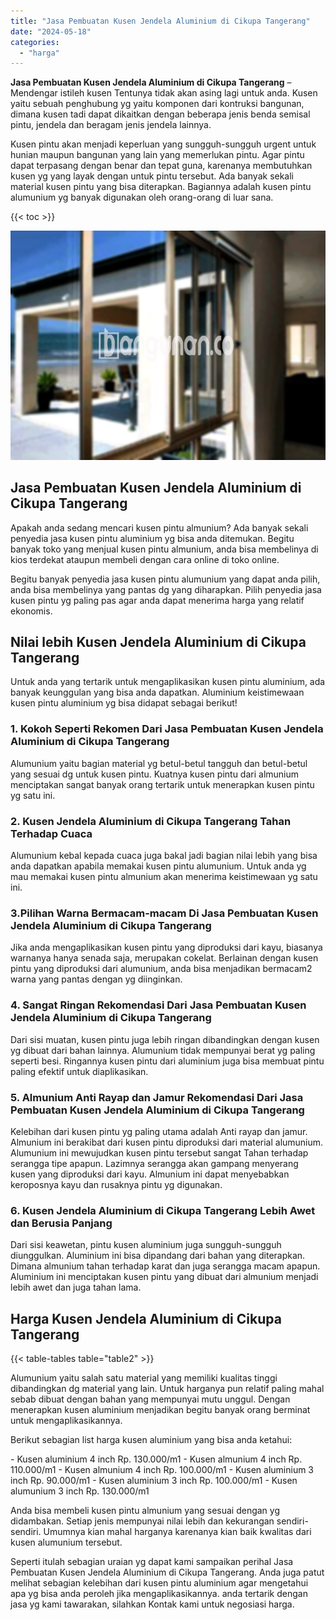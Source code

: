 ```yaml
---
title: "Jasa Pembuatan Kusen Jendela Aluminium di Cikupa Tangerang"
date: "2024-05-18"
categories: 
  - "harga"
---
```


**Jasa Pembuatan Kusen Jendela Aluminium di Cikupa Tangerang** – Mendengar istileh kusen Tentunya tidak akan asing lagi untuk anda. Kusen yaitu sebuah penghubung yg yaitu komponen dari kontruksi bangunan, dimana kusen tadi dapat dikaitkan dengan beberapa jenis benda semisal pintu, jendela dan beragam jenis jendela lainnya.

Kusen pintu akan menjadi keperluan yang sungguh-sungguh urgent untuk hunian maupun bangunan yang lain yang memerlukan pintu. Agar pintu dapat terpasang dengan benar dan tepat guna, karenanya membutuhkan kusen yg yang layak dengan untuk pintu tersebut. Ada banyak sekali material kusen pintu yang bisa diterapkan. Bagiannya adalah kusen pintu alumunium yg banyak digunakan oleh orang-orang di luar sana.

{{< toc >}}

![Jasa Pembuatan Kusen Jendela Aluminium di Cikupa Tangerang](/images/harga-kusen-jendela-alumunium-02.png)

## Jasa Pembuatan Kusen Jendela Aluminium di Cikupa Tangerang

Apakah anda sedang mencari kusen pintu almunium? Ada banyak sekali penyedia jasa kusen pintu aluminium yg bisa anda ditemukan. Begitu banyak toko yang menjual kusen pintu almunium, anda bisa membelinya di kios terdekat ataupun membeli dengan cara online di toko online.

Begitu banyak penyedia jasa kusen pintu alumunium yang dapat anda pilih, anda bisa membelinya yang pantas dg yang diharapkan. Pilih penyedia jasa kusen pintu yg paling pas agar anda dapat menerima harga yang relatif ekonomis.

## Nilai lebih Kusen Jendela Aluminium di Cikupa Tangerang

Untuk anda yang tertarik untuk mengaplikasikan kusen pintu aluminium, ada banyak keunggulan yang bisa anda dapatkan. Aluminium keistimewaan kusen pintu aluminium yg bisa didapat sebagai berikut!

### 1\. Kokoh Seperti Rekomen Dari Jasa Pembuatan Kusen Jendela Aluminium di Cikupa Tangerang

Alumunium yaitu bagian material yg betul-betul tangguh dan betul-betul yang sesuai dg untuk kusen pintu. Kuatnya kusen pintu dari almunium menciptakan sangat banyak orang tertarik untuk menerapkan kusen pintu yg satu ini.

### 2\. Kusen Jendela Aluminium di Cikupa Tangerang Tahan Terhadap Cuaca

Alumunium kebal kepada cuaca juga bakal jadi bagian nilai lebih yang bisa anda dapatkan apabila memakai kusen pintu alumunium. Untuk anda yg mau memakai kusen pintu almunium akan menerima keistimewaan yg satu ini.

### 3.Pilihan Warna Bermacam-macam Di Jasa Pembuatan Kusen Jendela Aluminium di Cikupa Tangerang

Jika anda mengaplikasikan kusen pintu yang diproduksi dari kayu, biasanya warnanya hanya senada saja, merupakan cokelat. Berlainan dengan kusen pintu yang diproduksi dari alumunium, anda bisa menjadikan bermacam2 warna yang pantas dengan yg diinginkan.

### 4\. Sangat Ringan Rekomendasi Dari Jasa Pembuatan Kusen Jendela Aluminium di Cikupa Tangerang

Dari sisi muatan, kusen pintu juga lebih ringan dibandingkan dengan kusen yg dibuat dari bahan lainnya. Alumunium tidak mempunyai berat yg paling seperti besi. Ringannya kusen pintu dari aluminium juga bisa membuat pintu paling efektif untuk diaplikasikan.

### 5\. Almunium Anti Rayap dan Jamur Rekomendasi Dari Jasa Pembuatan Kusen Jendela Aluminium di Cikupa Tangerang

Kelebihan dari kusen pintu yg paling utama adalah Anti rayap dan jamur. Almunium ini berakibat dari kusen pintu diproduksi dari material alumunium. Alumunium ini mewujudkan kusen pintu tersebut sangat Tahan terhadap serangga tipe apapun. Lazimnya serangga akan gampang menyerang kusen yang diproduksi dari kayu. Almunium ini dapat menyebabkan keroposnya kayu dan rusaknya pintu yg digunakan.

### 6\. Kusen Jendela Aluminium di Cikupa Tangerang Lebih Awet dan Berusia Panjang

Dari sisi keawetan, pintu kusen aluminium juga sungguh-sungguh diunggulkan. Aluminium ini bisa dipandang dari bahan yang diterapkan. Dimana almunium tahan terhadap karat dan juga serangga macam apapun. Aluminium ini menciptakan kusen pintu yang dibuat dari almunium menjadi lebih awet dan juga tahan lama.

## Harga Kusen Jendela Aluminium di Cikupa Tangerang

{{< table-tables table="table2" >}}

Alumunium yaitu salah satu material yang memiliki kualitas tinggi dibandingkan dg material yang lain. Untuk harganya pun relatif paling mahal sebab dibuat dengan bahan yang mempunyai mutu unggul. Dengan menerapkan kusen aluminium menjadikan begitu banyak orang berminat untuk mengaplikasikannya.

Berikut sebagian list harga kusen aluminium yang bisa anda ketahui:

\- Kusen aluminium 4 inch Rp. 130.000/m1 - Kusen almunium 4 inch Rp. 110.000/m1 - Kusen almunium 4 inch Rp. 100.000/m1 - Kusen aluminium 3 inch Rp. 90.000/m1 - Kusen aluminium 3 inch Rp. 100.000/m1 - Kusen alumunium 3 inch Rp. 130.000/m1

Anda bisa membeli kusen pintu almunium yang sesuai dengan yg didambakan. Setiap jenis mempunyai nilai lebih dan kekurangan sendiri-sendiri. Umumnya kian mahal harganya karenanya kian baik kwalitas dari kusen alumunium tersebut.

Seperti itulah sebagian uraian yg dapat kami sampaikan perihal Jasa Pembuatan Kusen Jendela Aluminium di Cikupa Tangerang. Anda juga patut melihat sebagian kelebihan dari kusen pintu aluminium agar mengetahui apa yg bisa anda peroleh jika mengaplikasikannya. anda tertarik dengan jasa yg kami tawarakan, silahkan Kontak kami untuk negosiasi harga.
